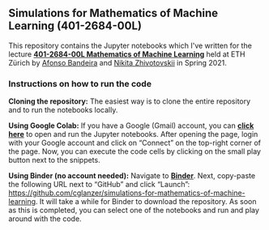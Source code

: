 ## Simulations for Mathematics of Machine Learning (401-2684-00L)

This repository contains the Jupyter notebooks which I've written for the lecture [**401-2684-00L Mathematics of Machine Learning**](http://www.vvz.ethz.ch/Vorlesungsverzeichnis/lerneinheit.view?lerneinheitId=152806&semkez=2021S&lang=de) held at ETH Zürich by [Afonso Bandeira](https://people.math.ethz.ch/~abandeira/index.html) and [Nikita Zhivotovskii](https://math.ethz.ch/ifor/people.html?u=nzhivotovski) in Spring 2021.


### Instructions on how to run the code

**Cloning the repository:** The easiest way is to clone the entire repository and to run the notebooks locally.

**Using Google Colab:** If you have a Google (Gmail) account, you can [**click here**](https://colab.research.google.com/github/cglanzer/simulations-for-mathematics-of-machine-learning) to open and run the Jupyter notebooks.
After opening the page, login with your Google account and click on “Connect” on the top-right corner of the page. Now, you can execute the code cells by clicking on the small play button next to the snippets.

**Using Binder (no account needed):** Navigate to [**Binder**](https://mybinder.org/). Next, copy-paste the following URL next to “GitHub” and click “Launch”: https://github.com/cglanzer/simulations-for-mathematics-of-machine-learning. It will take a while for Binder to download the repository. As soon as this is completed, you can select one of the notebooks and run and play around with the code.
